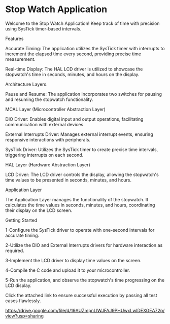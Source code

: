 # Stop Watch Application

Welcome to the Stop Watch Application! Keep track of time with precision using SysTick timer-based intervals.

Features

Accurate Timing: The application utilizes the SysTick timer with interrupts to increment the elapsed time every second, providing precise time measurement.

Real-time Display: The HAL LCD driver is utilized to showcase the stopwatch's time in seconds, minutes, and hours on the display.

Architecture Layers.

Pause and Resume: The application incorporates two switches for pausing and resuming the stopwatch functionality.

MCAL Layer (Microcontroller Abstraction Layer)

DIO Driver: Enables digital input and output operations, facilitating communication with external devices.

External Interrupts Driver: Manages external interrupt events, ensuring responsive interactions with peripherals.

SysTick Driver: Utilizes the SysTick timer to create precise time intervals, triggering interrupts on each second.

HAL Layer (Hardware Abstraction Layer)

LCD Driver: The LCD driver controls the display, allowing the stopwatch's time values to be presented in seconds, minutes, and hours.

Application Layer

The Application Layer manages the functionality of the stopwatch. It calculates the time values in seconds, minutes, and hours, coordinating their display on the LCD screen.

Getting Started

1-Configure the SysTick driver to operate with one-second intervals for accurate timing.

2-Utilize the DIO and External Interrupts drivers for hardware interaction as required.

3-Implement the LCD driver to display time values on the screen.

4-Compile the C code and upload it to your microcontroller.

5-Run the application, and observe the stopwatch's time progressing on the LCD display.

Click the attached link to ensure successful execution by passing all test cases flawlessly.

https://drive.google.com/file/d/19AUZmpnLlWJFAJ9PHUwxLwlDEXGEA72p/view?usp=sharing

